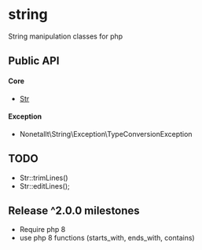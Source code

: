 # string

String manipulation classes for php

## Public API

#### Core

* [Str](docs/Str.md)

#### Exception

* Nonetallt\String\Exception\TypeConversionException

## TODO

* Str::trimLines()
* Str::editLines();

## Release ^2.0.0 milestones

* Require php 8
* use php 8 functions (starts_with, ends_with, contains)
